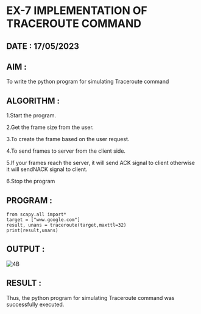 # EX-7 IMPLEMENTATION OF TRACEROUTE COMMAND

## DATE : 17/05/2023

## AIM :  
To write the python program for simulating Traceroute command

## ALGORITHM :

1.Start the program.

2.Get the frame size from the user.

3.To create the frame based on the user request.

4.To send frames to server from the client side.

5.If your frames reach the server, it will send ACK signal to client otherwise it will sendNACK signal to client.

6.Stop the program

## PROGRAM :
```
from scapy.all import*
target = ["www.google.com"]
result, unans = traceroute(target,maxttl=32)
print(result,unans)
```
## OUTPUT :

![4B](https://github.com/yogeshrao05/EX-7/assets/122008288/a42b8fd7-0c96-4b86-a051-7134b84712bd)

## RESULT :
Thus, the python program for simulating Traceroute command was successfully executed.
